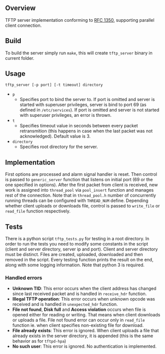 ## Overview
TFTP server implementation conforming to [RFC 1350](https://tools.ietf.org/html/rfc1350), supporting parallel client connection.

## Build
To build the server simply run `make`, this will create `tftp_server` binary in current folder.

## Usage
`tftp_server [-p port] [-t timeout] directory`

- `p`
	- Specifies port to bind the server to. If port is omitted and server is started with superuser privileges, server is bind to port 69 (as defined in `/etc/services`). If port is omitted and server is not started with superuser privileges, an error is thrown.
- `t`
  - Specifies timeout value in seconds between every packet retransmition (this happens in case when the last packet was not acknowledged). Default value is 3.
- `directory`
  - Specifies root directory for the server.

## Implementation
First options are processed and alarm signal handler is reset.
Then control is passed to `generic_server` function that listens on initial port (69 or the one specified in options).
After the first packet from client is received, new work is assigned into `thread_pool` via `pool_insert` function and manages rest of the connection.
Note that in `thread_pool.h` number of concurrently running threads can be configured with `THREAD_NUM` define.
Depending whether client uploads or downloads file, control is passed to `write_file` or `read_file` function respectively.

## Tests
There is a python script `tftp_tests.py` for testing in a root directory.
In order to run the tests you need to modify some constants in the script (client and server directory, server ip and port).
Client and server directory must be distinct.
Files are created, uploaded, downloaded and then removed in the script.
Every testing function prints the result on the end, along with some logging information.
Note that python 3 is required.


### Handled errors
- **Unknown TID**: This error occurs when the client address has changed since last received packet and is handled in `receive_hdr` function.
- **Illegal TFTP operation**: This error occurs when unknown opcode was received and is handled in `unexpected_hdr` function.
- **File not found**, **Disk full** and **Access violation** occurs when file is opened either for reading or writing. That means when client downloads or uploads a file. File not found error can occur only in `read_file` function ie. when client specifies non-existing file for download.
- **File already exists**: This error is ignored. When client uploads a file that already exists in the server directory, it is appended (this is the same behavior as for `tftpd-hpa`)
- **No such user**: This error is ignored. No authentication is implemented.
